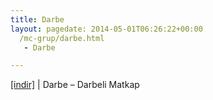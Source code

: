 ```yaml
---
title: Darbe
layout: pagedate: 2014-05-01T06:26:22+00:00
  /mc-grup/darbe.html
   - Darbe

---
```

<a href="https://cloud.mail.ru/public/7740500a3b85/Darbe%20-%20Darbeli%20Matkap" target="_blank">[indir]</a> | Darbe &#8211; Darbeli Matkap
